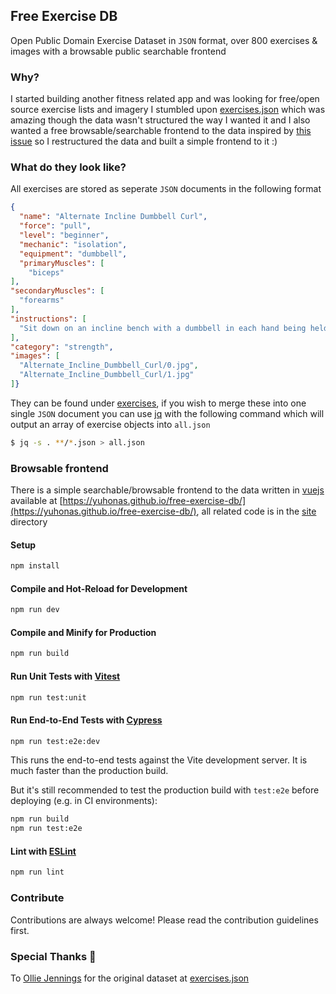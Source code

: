 ## Free Exercise DB

Open Public Domain Exercise Dataset in `JSON` format, over 800 exercises & images with a browsable public searchable frontend

### Why?

I started building another fitness related app and was looking for free/open source exercise lists and imagery I stumbled upon
[exercises.json](https://github.com/wrkout/exercises.json) which was amazing though the data wasn't structured the way I wanted it and I also wanted a free browsable/searchable frontend to the data inspired by [this issue](https://github.com/wrkout/exercises.json/issues/5) so I restructured the data and built a simple frontend to it :)

### What do they look like?

All exercises are stored as seperate `JSON` documents in the following format 

```json
{
  "name": "Alternate Incline Dumbbell Curl",
  "force": "pull",
  "level": "beginner",
  "mechanic": "isolation",
  "equipment": "dumbbell",
  "primaryMuscles": [
    "biceps"
],
"secondaryMuscles": [
  "forearms"
],
"instructions": [
  "Sit down on an incline bench with a dumbbell in each hand being held at arms length. Tip: Keep the elbows close to the torso.This will be your   starting position."
],
"category": "strength",
"images": [
  "Alternate_Incline_Dumbbell_Curl/0.jpg",
  "Alternate_Incline_Dumbbell_Curl/1.jpg"
]}
```
They can be found under [exercises](./exercises), if you wish to merge these into one single `JSON` document you can use [jq](https://stedolan.github.io/jq/) with the following command which will output an array of exercise objects into `all.json`

```bash
$ jq -s . **/*.json > all.json
```

### Browsable frontend

There is a simple searchable/browsable frontend to the data written in [vuejs](https://vuejs.org/)  available at [https://yuhonas.github.io/free-exercise-db/](https://yuhonas.github.io/free-exercise-db/), all related code is in the [site](./site) directory


#### Setup

```sh
npm install
```

#### Compile and Hot-Reload for Development

```sh
npm run dev
```

#### Compile and Minify for Production

```sh
npm run build
```

#### Run Unit Tests with [Vitest](https://vitest.dev/)

```sh
npm run test:unit
```

#### Run End-to-End Tests with [Cypress](https://www.cypress.io/)

```sh
npm run test:e2e:dev
```

This runs the end-to-end tests against the Vite development server.
It is much faster than the production build.

But it's still recommended to test the production build with `test:e2e` before deploying (e.g. in CI environments):

```sh
npm run build
npm run test:e2e
```

#### Lint with [ESLint](https://eslint.org/)

```sh
npm run lint
```

### Contribute
Contributions are always welcome! Please read the contribution guidelines first.

### Special Thanks 🙇
To [Ollie Jennings](https://github.com/OllieJennings) for the original dataset at [exercises.json](https://github.com/wrkout/exercises.json)

